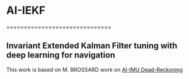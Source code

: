 # AI-IEKF
==============================

Invariant Extended Kalman Filter tuning with deep learning for navigation
------------

This work is based on M. BROSSARD work on [AI-IMU Dead-Reckoning](https://github.com/mbrossar/ai-imu-dr)
